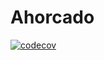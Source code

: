 # Ahorcado

[![codecov](https://codecov.io/gh/PriSacc/tp-agiles/branch/master/graph/badge.svg?token=6NDLZI4VRY)](undefined)
